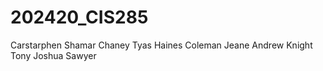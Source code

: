 # 202420_CIS285
Carstarphen Shamar 
Chaney Tyas 
Haines Coleman 
Jeane Andrew
Knight Tony
Joshua Sawyer

